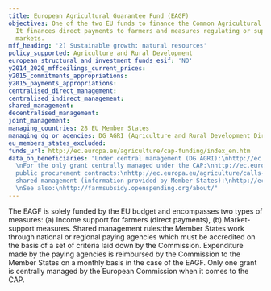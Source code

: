 ```yaml
---
title: European Agricultural Guarantee Fund (EAGF)
objectives: One of the two EU funds to finance the Common Agricultural Policy (CAP).
  It finances direct payments to farmers and measures regulating or supporting agricultural
  markets.
mff_heading: '2) Sustainable growth: natural resources'
policy_supported: Agriculture and Rural Development
european_structural_and_investment_funds_esif: 'NO'
y2014_2020_mffceilings_current_prices: 
y2015_commitments_appropriations: 
y2015_payments_appropriations: 
centralised_direct_management: 
centralised_indirect_management: 
shared_management: 
decentralised_management: 
joint_management: 
managing_countries: 28 EU Member States
managing_dg_or_agencies: DG AGRI (Agriculture and Rural Development Directorate-General)
eu_members_states_excluded: 
funds_url: http://ec.europa.eu/agriculture/cap-funding/index_en.htm
data_on_beneficiaries: "Under central management (DG AGRI):\nhttp://ec.europa.eu/budget/fts/index_en.htm
  \nFor the only grant centrally managed under the CAP:\nhttp://ec.europa.eu/agriculture/grants-for-information-measures/index_en.htm\nFor
  public procurement contracts:\nhttp://ec.europa.eu/agriculture/calls-for-tender/index_en.htm\nUnder
  shared management (information provided by Member States):\nhttp://ec.europa.eu/agriculture/cap-funding/beneficiaries/shared/index_en.htm
  \nSee also:\nhttp://farmsubsidy.openspending.org/about/"
---
```

The EAGF is solely funded by the EU budget and encompasses two types of measures: (a) Income support for farmers (direct payments), (b) Market-support measures. Shared management rules:the Member States work through national or regional paying agencies which must be accredited on the basis of a set of criteria laid down by the Commission. Expenditure made by the paying agencies is reimbursed by the Commission to the Member States on a monthly basis in the case of the EAGF. Only one grant is centrally managed by the European Commission when it comes to the CAP.
